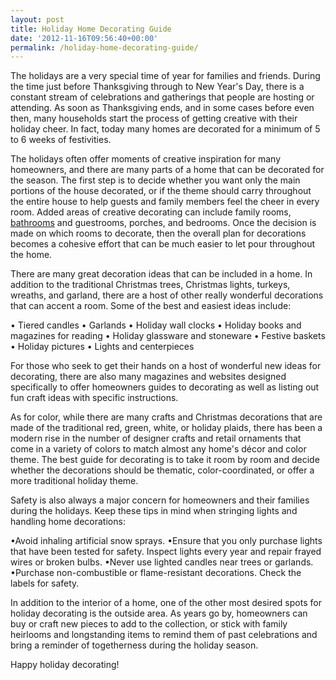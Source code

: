```yaml
---
layout: post
title: Holiday Home Decorating Guide
date: '2012-11-16T09:56:40+00:00'
permalink: /holiday-home-decorating-guide/
---
```

The holidays are a very special time of year for families and friends. During the time just before Thanksgiving through to New Year's Day, there is a constant stream of celebrations and gatherings that people are hosting or attending. As soon as Thanksgiving ends, and in some cases before even then, many households start the process of getting creative with their holiday cheer. In fact, today many homes are decorated for a minimum of 5 to 6 weeks of festivities.

The holidays often offer moments of creative inspiration for many homeowners, and there are many parts of a home that can be decorated for the season. The first step is to decide whether you want only the main portions of the house decorated, or if the theme should carry throughout the entire house to help guests and family members feel the cheer in every room. Added areas of creative decorating can include family rooms, <a href="http://www.murraylampert.com/san-diego-bathroom-remodeling-services/">bathrooms</a> and guestrooms, porches, and bedrooms. Once the decision is made on which rooms to decorate, then the overall plan for decorations becomes a cohesive effort that can be much easier to let pour throughout the home.

There are many great decoration ideas that can be included in a home. In addition to the traditional Christmas trees, Christmas lights, turkeys, wreaths, and garland, there are a host of other really wonderful decorations that can accent a room. Some of the best and easiest ideas include:

• Tiered candles
• Garlands
• Holiday wall clocks
• Holiday books and magazines for reading
• Holiday glassware and stoneware
• Festive baskets
• Holiday pictures
• Lights and centerpieces

For those who seek to get their hands on a host of wonderful new ideas for decorating, there are also many magazines and websites designed specifically to offer homeowners guides to decorating as well as listing out fun craft ideas with specific instructions.

As for color, while there are many crafts and Christmas decorations that are made of the traditional red, green, white, or holiday plaids, there has been a modern rise in the number of designer crafts and retail ornaments that come in a variety of colors to match almost any home's décor and color theme. The best guide for decorating is to take it room by room and decide whether the decorations should be thematic, color-coordinated, or offer a more traditional holiday theme.

Safety is also always a major concern for homeowners and their families during the holidays. Keep these tips in mind when stringing lights and handling home decorations:

•Avoid inhaling artificial snow sprays.
•Ensure that you only purchase lights that have been tested for safety. Inspect lights every year and repair frayed wires or broken bulbs.
•Never use lighted candles near trees or garlands.
•Purchase non-combustible or flame-resistant decorations. Check the labels for safety.

In addition to the interior of a home, one of the other most desired spots for holiday decorating is the outside area. As years go by, homeowners can buy or craft new pieces to add to the collection, or stick with family heirlooms and longstanding items to remind them of past celebrations and bring a reminder of togetherness during the holiday season.

Happy holiday decorating!
